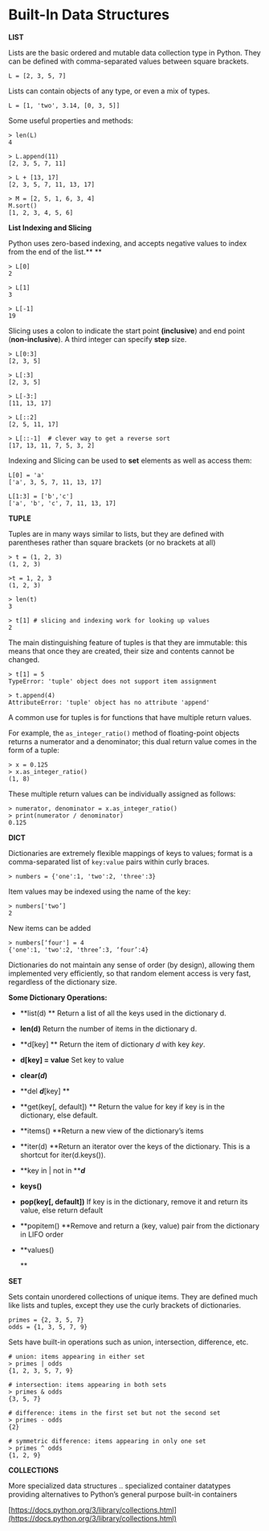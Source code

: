 # Built-In Data Structures

**LIST**

Lists are the basic ordered and mutable data collection type in Python. They can be defined with comma-separated values between square brackets.

```
L = [2, 3, 5, 7]
```

Lists can contain objects of any type, or even a mix of types.

```
L = [1, 'two', 3.14, [0, 3, 5]]
```

Some useful properties and methods:

```
> len(L)
4

> L.append(11)
[2, 3, 5, 7, 11]

> L + [13, 17]
[2, 3, 5, 7, 11, 13, 17]

> M = [2, 5, 1, 6, 3, 4]
M.sort()
[1, 2, 3, 4, 5, 6]
```

**List Indexing and Slicing**

Python uses zero-based indexing, and accepts negative values to index from the end of the list.** **

```
> L[0]
2

> L[1]
3

> L[-1]
19
```

Slicing uses a colon to indicate the start point **(inclusive**) and end point (**non-inclusive**). A third integer can specify **step** size.

```
> L[0:3]
[2, 3, 5]

> L[:3]
[2, 3, 5]

> L[-3:]
[11, 13, 17]

> L[::2]
[2, 5, 11, 17]

> L[::-1]  # clever way to get a reverse sort
[17, 13, 11, 7, 5, 3, 2]
```

Indexing and Slicing can be used to **set** elements as well as access them:

```
L[0] = 'a'
['a', 3, 5, 7, 11, 13, 17]

L[1:3] = ['b','c']
['a', 'b', 'c', 7, 11, 13, 17]
```

**TUPLE**

Tuples are in many ways similar to lists, but they are defined with parentheses rather than square brackets (or no brackets at all)

```
> t = (1, 2, 3)
(1, 2, 3)

>t = 1, 2, 3
(1, 2, 3)

> len(t)
3

> t[1] # slicing and indexing work for looking up values
2
```

The main distinguishing feature of tuples is that they are immutable: this means that once they are created, their size and contents cannot be changed.

```
> t[1] = 5
TypeError: 'tuple' object does not support item assignment

> t.append(4)
AttributeError: 'tuple' object has no attribute 'append'
```

A common use for tuples is for functions that have multiple return values.

For example, the `as_integer_ratio()` method of floating-point objects returns a numerator and a denominator; this dual return value comes in the form of a tuple:

```
> x = 0.125
> x.as_integer_ratio()
(1, 8)
```

These multiple return values can be individually assigned as follows:

```
> numerator, denominator = x.as_integer_ratio()
> print(numerator / denominator)
0.125
```

**DICT**

Dictionaries are extremely flexible mappings of keys to values; format is a comma-separated list of `key:value` pairs within curly braces.

```
> numbers = {'one':1, 'two':2, 'three':3}
```

Item values may be indexed using the name of the key:

```
> numbers['two’]
2
```

New items can be added

```
> numbers[‘four'] = 4
{'one':1, 'two':2, 'three’:3, ‘four’:4}
```

Dictionaries do not maintain any sense of order (by design), allowing them implemented very efficiently, so that random element access is very fast, regardless of the dictionary size.

**Some Dictionary Operations:**

* **list(d) ** Return a list of all the keys used in the dictionary d.
* **len(d)** Return the number of items in the dictionary d.
* **d\[key] ** Return the item of dictionary _d_ with key _key_.
* **d\[key] = value** Set key to value
* **clear(**_**d**_**)**
* **del **_**d**_**\[key] **
* **get(key\[, default]) ** Return the value for key if key is in the dictionary, else default.
* **items() **Return a new view of the dictionary’s items
* **iter(d) **Return an iterator over the keys of the dictionary. This is a shortcut for iter(d.keys()).
* **key in | not in **_**d**_
* **keys()**
* **pop(key\[, default])** If key is in the dictionary, remove it and return its value, else return default
* **popitem() **Remove and return a (key, value) pair from the dictionary in LIFO order
*   \*\*values()

    \*\*

**SET**

Sets contain unordered collections of unique items. They are defined much like lists and tuples, except they use the curly brackets of dictionaries.

```
primes = {2, 3, 5, 7}
odds = {1, 3, 5, 7, 9}
```

Sets have built-in operations such as union, intersection, difference, etc.

```
# union: items appearing in either set
> primes | odds   
{1, 2, 3, 5, 7, 9}  

# intersection: items appearing in both sets
> primes & odds
{3, 5, 7}

# difference: items in the first set but not the second set
> primes - odds
{2}

# symmetric difference: items appearing in only one set
> primes ^ odds
{1, 2, 9}
```

**COLLECTIONS**

More specialized data structures .. specialized container datatypes providing alternatives to Python’s general purpose built-in containers

[https://docs.python.org/3/library/collections.html](https://docs.python.org/3/library/collections.html)
